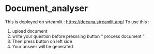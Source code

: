 # Document_analyser


This is deployed on srteamlit : https://docana.streamlit.app/
To use this :
1. upload document
2. write your question before presssing button " process document "
3. Then press button on left side
4. Your answer will be generated
   
